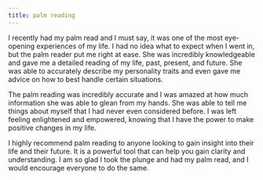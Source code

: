 ```yaml
---
title: palm reading
---
```


I recently had my palm read and I must say, it was one of the most eye-opening experiences of my life. I had no idea what to expect when I went in, but the palm reader put me right at ease. She was incredibly knowledgeable and gave me a detailed reading of my life, past, present, and future. She was able to accurately describe my personality traits and even gave me advice on how to best handle certain situations.

The palm reading was incredibly accurate and I was amazed at how much information she was able to glean from my hands. She was able to tell me things about myself that I had never even considered before. I was left feeling enlightened and empowered, knowing that I have the power to make positive changes in my life.

I highly recommend palm reading to anyone looking to gain insight into their life and their future. It is a powerful tool that can help you gain clarity and understanding. I am so glad I took the plunge and had my palm read, and I would encourage everyone to do the same.